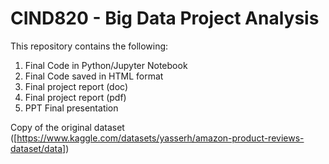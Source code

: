 # CIND820 - Big Data Project Analysis

This repository contains the following:

 1. Final Code in Python/Jupyter Notebook
 2. Final Code saved in HTML format
 3. Final project report (doc)
 4. Final project report (pdf)
 5. PPT Final presentation

 Copy of the original dataset ([https://www.kaggle.com/datasets/yasserh/amazon-product-reviews-dataset/data])
